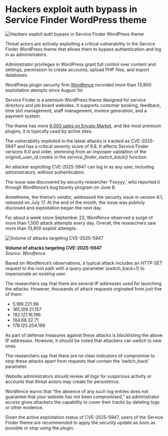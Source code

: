 # Hackers exploit auth bypass in Service Finder WordPress theme

![Hackers exploit auth bypass in Service Finder WordPress theme](https://www.bleepstatic.com/content/hl-images/2023/12/07/back.jpg)

Threat actors are actively exploiting a critical vulnerability in the Service Finder WordPress theme that allows them to bypass authentication and log in as administrators.

Administrator privileges in WordPress grant full control over content and settings, permission to create accounts, upload PHP files, and export databases.

WordPress plugin security firm [Wordfence](https://www.wordfence.com/blog/2025/10/attackers-actively-exploiting-critical-vulnerability-in-service-finder-bookings-plugin/) recorded more than 13,800 exploitation atempts since August 1st.

Service Finder is a premium WordPress theme designed for service directory and job board websites. It supports customer booking, feedback, time slot management, staff management, invoice generation, and a payment system.

The theme has more [6,000 sales on Envato Market](https://themeforest.net/item/service-finder-service-and-business-listing-wordpress-theme/15208793), and like most premium plugins, it is typically used by active sites.

The vulnerability exploited in the latest attacks is tracked as CVE-2025-5947 and has a critical severity score of 9.8\. It affects Service Finder versions 6.0 and older, stemming from an improper validation of the _original\_user\_id cookie_ in the _service\_finder\_switch\_back()_ function.

An attacker exploiting CVE-2025-5947 can log in as any user, including administrators, without authentication.

The issue was discovered by security researcher ‘Foxyyy,’ who reported it through Wordfence’s bug bounty program on June 8.

Aonetheme, the theme’s vendor, addressed the security issue in version 6.1, released on July 17\. At the end of the month, the issue was publicly disclosed and exploitation began the next day.

For about a week since September 23, Wordfence observed a surge of more than 1,500 attack attempts every day. Overall, the researchers saw more than 13,800 exploit attempts.

![Volume of attacks targeting CVE-2025-5947](https://www.bleepstatic.com/images/news/u/1220909/2025/October/attacks.png)

**Volume of attacks targeting CVE-2025-5947**  
_Source: Wordfence_

Based on Wordfence’s observations, a typical attack includes an HTTP GET request to the root path with a query parameter (switch\_back=1) to impersonate an existing user.

The researchers say that there are several IP addresses used for launching the attacks. However, thousands of attack requests orginated from just five of them:

* 5.189.221.98
* 185.109.21.157
* 192.121.16.196
* 194.68.32.71
* 178.125.204.198

As part of defense measures against these attacks is blocklisting the above IP addresses. However, it should be noted that attackers can switch to new ones.

The researchers say that there are no clear indicators of compromise to stop these attacks apart from requests that contain the ‘switch\_back’ parameter.

Website administrators should review all logs for suspicious activity or accounts that threat actors may create for persistence.

Wordfence warns that “the absence of any such log entries does not guarantee that your website has not been compromised,” as administrator access gives attackers the capability to cover their tracks by deleting logs or other evidence.

Given the active exploitation status of CVE-2025-5947, users of the Service Finder theme are recommended to apply the security update as soon as possible or stop using the plugin.